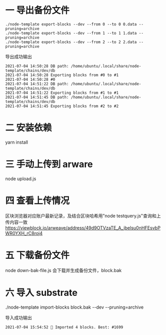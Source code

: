 # 一 导出备份文件
```
./node-template export-blocks --dev --from 0 --to 0 0.data --pruning=archive
./node-template export-blocks --dev --from 1 --to 1 1.data --pruning=archive
./node-template export-blocks --dev --from 2 --to 2 2.data --pruning=archive
```
导出成功输出

```
2021-07-04 14:50:28 DB path: /home/ubuntu/.local/share/node-template/chains/dev/db
2021-07-04 14:50:28 Exporting blocks from #0 to #1
2021-07-04 14:50:28 #0
2021-07-04 14:51:22 DB path: /home/ubuntu/.local/share/node-template/chains/dev/db
2021-07-04 14:51:22 Exporting blocks from #1 to #1
2021-07-04 14:51:45 DB path: /home/ubuntu/.local/share/node-template/chains/dev/db
2021-07-04 14:51:45 Exporting blocks from #2 to #2
```

# 二 安装依赖

yarn install

# 三 手动上传到 arware

node upload.js

# 四 查看上传情况

区块浏览器对应账户最新记录，及结合区块哈希用"node testquery.js"查询和上传内容一致
https://viewblock.io/arweave/address/49d9OTVzaTE_A_jbelsu0nHFEsvbPWR0YXH_rC8roj4

# 五 下载备份文件

node down-bak-file.js
会下载并生成备份文件，block.bak

# 六 导入 substrate

./node-template import-blocks block.bak --dev --pruning=archive

导入成功输出

```
2021-07-04 15:54:52 🎉 Imported 4 blocks. Best: #1699
```
